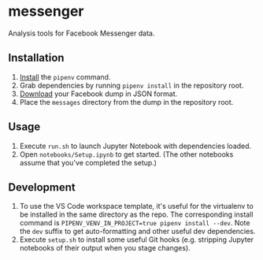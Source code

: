 # messenger
Analysis tools for Facebook Messenger data.

## Installation
1. [Install](https://docs.pipenv.org/en/latest/install/#installing-pipenv) the `pipenv` command.
2. Grab dependencies by running `pipenv install` in the repository root.
3. [Download](https://facebook.com/dyi) your Facebook dump in JSON format.
4. Place the `messages` directory from the dump in the repository root.

## Usage
1. Execute `run.sh` to launch Jupyter Notebook with dependencies loaded.
2. Open `notebooks/Setup.ipynb` to get started. (The other notebooks assume that you've completed
   the setup.)

## Development
1. To use the VS Code workspace template, it's useful for the virtualenv to be installed in the same
   directory as the repo. The corresponding install command is
   `PIPENV_VENV_IN_PROJECT=true pipenv install --dev`. Note the `dev` suffix to get
   auto-formatting and other useful dev dependencies.
2. Execute `setup.sh` to install some useful Git hooks (e.g. stripping Jupyter notebooks of their
   output when you stage changes).
